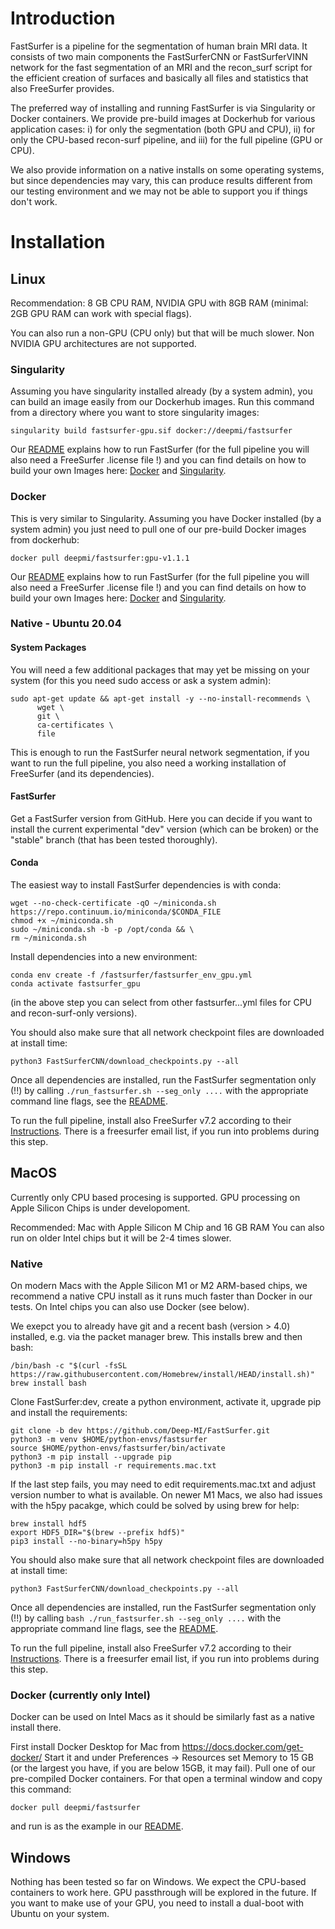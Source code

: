 # Introduction

FastSurfer is a pipeline for the segmentation of human brain MRI data. It consists of two main components the FastSurferCNN or FastSurferVINN network for the fast segmentation of an MRI and the recon_surf script for the efficient creation of surfaces and basically all files and statistics that also FreeSurfer provides. 

The preferred way of installing and running FastSurfer is via Singularity or Docker containers. We provide pre-build images at Dockerhub for various application cases: i) for only the segmentation (both GPU and CPU), ii) for only the CPU-based recon-surf pipeline, and iii) for the full pipeline (GPU or CPU). 

We also provide information on a native installs on some operating systems, but since dependencies may vary, this can produce results different from our testing environment and we may not be able to support you if things don't work. 


# Installation

## Linux

Recommendation: 8 GB CPU RAM, NVIDIA GPU with 8GB RAM
(minimal: 2GB GPU RAM can work with special flags).

You can also run a non-GPU (CPU only) but that will be much slower. 
Non NVIDIA GPU architectures are not supported. 

### Singularity

Assuming you have singularity installed already (by a system admin), you can build an image easily from our Dockerhub images. Run this command from a directory where you want to store singularity images:

```
singularity build fastsurfer-gpu.sif docker://deepmi/fastsurfer
```

Our [README](README.md) explains how to run FastSurfer (for the full pipeline you will also need a FreeSurfer .license file !) and you can find details on how to build your own Images here: [Docker](docker/README.md) and [Singularity](singularity/README.md). 


### Docker

This is very similar to Singularity. Assuming you have Docker installed (by a system admin) you just need to pull one of our pre-build Docker images from dockerhub:

```
docker pull deepmi/fastsurfer:gpu-v1.1.1
```

Our [README](README.md) explains how to run FastSurfer (for the full pipeline you will also need a FreeSurfer .license file !) and you can find details on how to build your own Images here: [Docker](docker/README.md) and [Singularity](singularity/README.md). 


### Native - Ubuntu 20.04


#### System Packages

You will need a few additional packages that may yet be missing on your system (for this you need sudo access or ask a system admin):

```
sudo apt-get update && apt-get install -y --no-install-recommends \
      wget \
      git \
      ca-certificates \
      file
```

This is enough to run the FastSurfer neural network segmentation, if you want to run the full pipeline, you also need a working installation of FreeSurfer (and its dependencies).

#### FastSurfer

Get a FastSurfer version from GitHub. Here you can decide if you want to install the current experimental "dev" version (which can be broken) or the "stable" branch (that has been tested thoroughly). 

#### Conda

The easiest way to install FastSurfer dependencies is with conda:

```
wget --no-check-certificate -qO ~/miniconda.sh https://repo.continuum.io/miniconda/$CONDA_FILE
chmod +x ~/miniconda.sh
sudo ~/miniconda.sh -b -p /opt/conda && \
rm ~/miniconda.sh 
```

Install dependencies into a new environment:

```
conda env create -f /fastsurfer/fastsurfer_env_gpu.yml 
conda activate fastsurfer_gpu
```

(in the above step you can select from other fastsurfer...yml files for CPU and recon-surf-only versions).

You should also make sure that all network checkpoint files are downloaded at install time:
```
python3 FastSurferCNN/download_checkpoints.py --all
```

Once all dependencies are installed, run the FastSurfer segmentation only (!!) by calling ```./run_fastsurfer.sh --seg_only ....``` with the appropriate command line flags, see the [README](README.md). 

To run the full pipeline, install also FreeSurfer v7.2 according to their [Instructions](https://surfer.nmr.mgh.harvard.edu/fswiki/rel7downloads). There is a freesurfer email list, if you run into problems during this step. 

## MacOS 

Currently only CPU based procesing is supported. GPU processing on Apple Silicon Chips is under developoment.

Recommended: Mac with Apple Silicon M Chip and 16 GB RAM
You can also run on older Intel chips but it will be 2-4 times slower. 


### Native

On modern Macs with the Apple Silicon M1 or M2 ARM-based chips, we recommend a native CPU install as it runs much faster than Docker in our tests. On Intel chips you can also use Docker (see below).

We exepct you to already have git and a recent bash (version > 4.0) installed, e.g. via the packet manager brew.
This installs brew and then bash:

```
/bin/bash -c "$(curl -fsSL https://raw.githubusercontent.com/Homebrew/install/HEAD/install.sh)"
brew install bash
```

Clone FastSurfer:dev, create a python environment, activate it, upgrade pip and install the requirements:

```
git clone -b dev https://github.com/Deep-MI/FastSurfer.git
python3 -m venv $HOME/python-envs/fastsurfer 
source $HOME/python-envs/fastsurfer/bin/activate
python3 -m pip install --upgrade pip
python3 -m pip install -r requirements.mac.txt
```

If the last step fails, you may need to edit requirements.mac.txt and adjust version number to what is available. On newer
M1 Macs, we also had issues with the h5py pacakge, which could be solved by using brew for help:

```
brew install hdf5
export HDF5_DIR="$(brew --prefix hdf5)"
pip3 install --no-binary=h5py h5py
```

You should also make sure that all network checkpoint files are downloaded at install time:
```
python3 FastSurferCNN/download_checkpoints.py --all
```

Once all dependencies are installed, run the FastSurfer segmentation only (!!) by calling ```bash ./run_fastsurfer.sh --seg_only ....``` with the appropriate command line flags, see the [README](README.md). 

To run the full pipeline, install also FreeSurfer v7.2 according to their [Instructions](https://surfer.nmr.mgh.harvard.edu/fswiki/rel7downloads). There is a freesurfer email list, if you run into problems during this step. 

### Docker (currently only Intel)

Docker can be used on Intel Macs as it should be similarly fast as a native install there.

First install Docker Desktop for Mac from https://docs.docker.com/get-docker/
Start it and under Preferences -> Resources set Memory to 15 GB (or the largest you have, if you are below 15GB, it may fail). Pull one of our pre-compiled Docker containers. For that open a terminal window and copy this command:

```
docker pull deepmi/fastsurfer
```

and run is as the example in our [README](README.md). 


## Windows

Nothing has been tested so far on Windows. We expect the CPU-based containers to work here. GPU passthrough will be explored in the future. If you want to make use of your GPU, you need to install a dual-boot with Ubuntu on your system.

